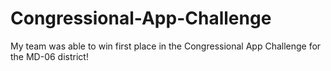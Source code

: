 # Congressional-App-Challenge
My team was able to win first place in the Congressional App Challenge for the MD-06 district! 
